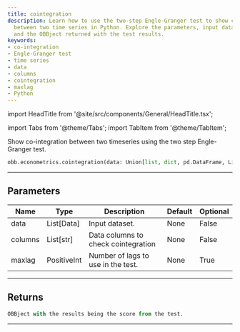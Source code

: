 ```yaml
---
title: cointegration
description: Learn how to use the two-step Engle-Granger test to show co-integration
  between two time series in Python. Explore the parameters, input dataset, data columns,
  and the OBBject returned with the test results.
keywords:
- co-integration
- Engle-Granger test
- time series
- data
- columns
- cointegration
- maxlag
- Python
---
```


import HeadTitle from '@site/src/components/General/HeadTitle.tsx';

<HeadTitle title="econometrics /cointegration - Reference | OpenBB Platform Docs" />

<!-- markdownlint-disable MD012 MD031 MD033 -->

import Tabs from '@theme/Tabs';
import TabItem from '@theme/TabItem';

Show co-integration between two timeseries using the two step Engle-Granger test.

```python wordwrap
obb.econometrics.cointegration(data: Union[list, dict, pd.DataFrame, List[pd.DataFrame], pd.Series, List[pd.Series], numpy.ndarray, Data, List[Data]], columns: List[str], maxlag: PositiveInt = None)
```

---

## Parameters

<Tabs>
<TabItem value="standard" label="Standard">

| Name | Type | Description | Default | Optional |
| ---- | ---- | ----------- | ------- | -------- |
| data | List[Data] | Input dataset. | None | False |
| columns | List[str] | Data columns to check cointegration | None | False |
| maxlag | PositiveInt | Number of lags to use in the test. | None | True |
</TabItem>

</Tabs>

---

## Returns

```python wordwrap
OBBject with the results being the score from the test.
```

---

